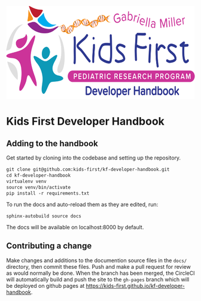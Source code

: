 <p align="center">
  <img src="docs/_static/images/logo.png" alt="Kids First Developer Handbook Logo" height="250">
</p>

# Kids First Developer Handbook

## Adding to the handbook

Get started by cloning into the codebase and setting up the repository.
```
git clone git@github.com:kids-first/kf-developer-handbook.git
cd kf-developer-handbook
virtualenv venv
source venv/bin/activate
pip install -r requirements.txt
```

To run the docs and auto-reload them as they are edited, run:
```
sphinx-autobuild source docs
```
The docs will be available on localhost:8000 by default.

## Contributing a change

Make changes and additions to the documention source files in the `docs/`
directory, then commit these files.
Push and make a pull request for review as would normally be done.
When the branch has been merged, the CircleCI will automatically build and
push the site to the `gh-pages` branch which will be deployed on github
pages at https://kids-first.github.io/kf-developer-handbook.
